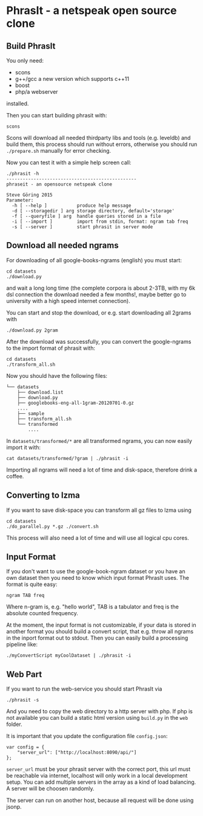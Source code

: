 PhrasIt - a netspeak open source clone
======================================

Build PhrasIt
-------------
You only need:

* scons
* g++/gcc a new version which supports c++11
* boost
* php/a webserver

installed.

Then you can start building phrasit with:
```
scons
```
Scons will download all needed thirdparty libs and tools (e.g. leveldb) and build them,
this process should run without errors, otherwise you should run `./prepare.sh` manually for error checking.

Now you can test it with a simple help screen call:
```
./phrasit -h
------------------------------------------------
phraseit - an opensource netspeak clone

Steve Göring 2015
Parameter:
  -h [ --help ]           produce help message
  -d [ --storagedir ] arg storage directory, default='storage'
  -f [ --queryfile ] arg  handle queries stored in a file
  -i [ --import ]         import from stdin, format: ngram tab freq
  -s [ --server ]         start phrasit in server mode

```

Download all needed ngrams
--------------------------
For downloading of all google-books-ngrams (english) you must start:
```
cd datasets
./download.py
```
and wait a long long time (the complete corpora is about 2-3TB,
with my 6k dsl connection the download needed a few months!, maybe better go to university
with a high speed internet connection).

You can start and stop the download, or e.g. start downloading all 2grams with
```
./download.py 2gram
```

After the download was successfully, you can convert the google-ngrams to the import format of phrasit with:
```
cd datasets
./transform_all.sh
```

Now you should have the following files:
```
└── datasets
    ├── download.list
    ├── download.py
    ├── googlebooks-eng-all-1gram-20120701-0.gz
    ....
    ├── sample
    ├── transform_all.sh
    └── transformed
        ....
```

In `datasets/transformed/*` are all transformed ngrams, you can now easily import it with:
```
cat datasets/transformed/?gram | ./phrasit -i
```

Importing all ngrams will need a lot of time and disk-space, therefore drink a coffee.

Converting to lzma
------------------
If you want to save disk-space you can transform all gz files to lzma using
```
cd datasets
./do_parallel.py *.gz ./convert.sh
```
This process will also need a lot of time and will use all logical cpu cores.

Input Format
------------
If you don't want to use the google-book-ngram dataset or you have an own dataset
then you need to know which input format PhrasIt uses. The format is quite easy:
```
ngram TAB freq
```
Where n-gram is, e.g. "hello world", TAB is a tabulator and freq is the absolute counted frequency.

At the moment, the input format is not customizable, if your data is stored in another format
you should build a convert script, that e.g. throw all ngrams in the inport format out to stdout.
Then you can easily build a processing pipeline like:
```
./myConvertScript myCoolDataset | ./phrasit -i
```

Web Part
--------
If you want to run the web-service you should start PhrasIt via
```
./phrasit -s
```

And you need to copy the web directory to a http server with php.
If php is not available you can build a static html version using `build.py` in the `web` folder.

It is important that you update the configuration file `config.json`:
```
var config = {
    "server_url": ["http://localhost:8090/api/"]
};
```

`server_url` must be your phrasit server with the correct port, this url must be reachable via internet,
localhost will only work in a local development setup. You can add multiple servers in the array
as a kind of load balancing. A server will be choosen randomly.

The server can run on another host, because all request will be done using jsonp.
